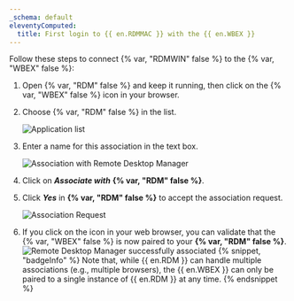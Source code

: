 ```yaml
---
_schema: default
eleventyComputed:
  title: First login to {{ en.RDMMAC }} with the {{ en.WBEX }}
---
```

Follow these steps to connect {% var, "RDMWIN" false %} to the {% var, "WBEX" false %}:

1. Open {% var, "RDM" false %} and keep it running, then click on the {% var, "WBEX" false %} icon in your browser.
2. Choose {% var, "RDM" false %} in the list.

   ![Application list](https://cdnweb.devolutions.net/docs/WEBX4081_2024_2.png "Application list")

3. Enter a name for this association in the text box.

   ![Association with Remote Desktop Manager](https://cdnweb.devolutions.net/docs/WEBX4005_2024_2.png "Association with Remote Desktop Manager")

4. Click on ***Associate with*** **{% var, "RDM" false %}**.
5. Click ***Yes*** in **{% var, "RDM" false %}** to accept the association request.

   ![Association Request](https://cdnweb.devolutions.net/docs/docs_en_rdm_mac_Dwl4058.png)

6. If you click on the icon in your web browser, you can validate that the {% var, "WBEX" false %} is now paired to your **{% var, "RDM" false %}**. ![Remote Desktop Manager successfully associated](https://cdnweb.devolutions.net/docs/WEBX4007_2024_2.png "Remote Desktop Manager successfully associated") {% snippet, "badgeInfo" %}
            Note that, while {{ en.RDM }} can handle multiple associations (e.g., multiple browsers), the {{ en.WBEX }} can only be paired to a single instance of {{ en.RDM }} at any time.
            {% endsnippet %}